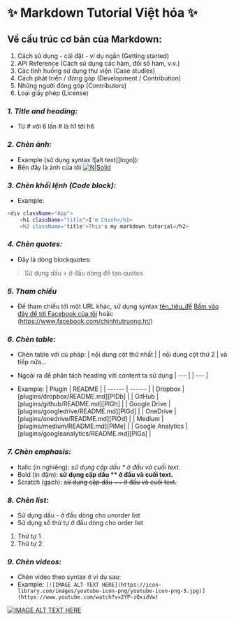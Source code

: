 #  ✨ **Markdown Tutorial Việt hóa** ✨

## Về cấu trúc cơ bản của Markdown:
1. Cách sử dụng - cài đặt - ví dụ ngắn (Getting started)
2. API Reference (Cách sử dụng các hàm, đối số hàm, v.v.)
3. Các tình huống sử dụng thư viện (Case studies)
4. Cách phát triển / đóng góp (Development / Contribution)
5. Những người đóng góp (Contributors)
6. Loại giấy phép (License)
### *1. Title and heading:*
- Từ # với 6 lần # là h1 tới h6

### *2. Chèn ảnh:*
- Example (sử dụng syntax ![alt text][logo]): 
- Bên đây là ảnh của tôi
[![N|Solid](https://cldup.com/dTxpPi9lDf.thumb.png)](https://nodesource.com/products/nsolid)

### *3. Chèn khối lệnh (Code block):*
- Example: 
```sh
<div className="App">
    <h1 className="title">I'm Chinh</h1>
    <h2 className='title'>This's my markdown tutorial</h2>
```
### *4. Chèn quotes:*
- Đây là dòng blockquotes:
> Sử dụng dấu > ở đầu dòng để tạo quotes

### *5. Tham chiếu*
- Để tham chiếu tới một URL khác, sử dụng syntax [tên_tiêu_đề](URL)
[Bấm vào đây để tới Facebook của tôi](https://www.facebook.com/chinhtutruong.ht/)
hoặc
(https://www.facebook.com/chinhtutruong.ht/)

### *6. Chèn table:*
- Chèn table với cú pháp: | nội dung cột thứ nhất | | nội dung cột thứ 2 | và tiếp nữa...
- Ngoài ra để phân tách heading với content ta sử dụng | --- | | --- |

- Example:
| Plugin | README |
| ------ | ------ |
| Dropbox | [plugins/dropbox/README.md][PlDb] |
| GitHub | [plugins/github/README.md][PlGh] |
| Google Drive | [plugins/googledrive/README.md][PlGd] |
| OneDrive | [plugins/onedrive/README.md][PlOd] |
| Medium | [plugins/medium/README.md][PlMe] |
| Google Analytics | [plugins/googleanalytics/README.md][PlGa] |

### *7. Chèn emphasis:*
- Italic (in nghiêng): *sử dụng cặp dấu * ở đầu và cuối text.*
- Bold (in đậm): **sử dụng cặp dấu ** ở đầu và cuối text.**
- Scratch (gạch): ~~sử dụng cặp dấu ~~ ở đầu và cuối text.~~

### *8. Chèn list:*
- Sử dụng dấu - ở đầu dòng cho unorder list 
- Sử dụng số thứ tự ở đầu dòng cho order list
1. Thứ tự 1
2. Thứ tự 2

### *9. Chèn videos:*
- Chèn video theo syntax ở ví dụ sau:
- Example: `[![IMAGE ALT TEXT HERE](https://icon-library.com/images/youtube-icon-png/youtube-icon-png-5.jpg)](https://www.youtube.com/watch?v=2YP-zQxidVw)`

[![IMAGE ALT TEXT HERE](https://icon-library.com/images/youtube-icon-png/youtube-icon-png-5.jpg)](https://www.youtube.com/watch?v=2YP-zQxidVw)








